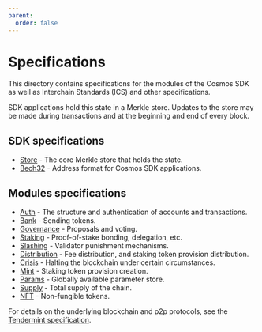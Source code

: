 ```yaml
---
parent:
  order: false
---
```


# Specifications

This directory contains specifications for the modules of the Cosmos SDK as well as Interchain Standards (ICS) and other specifications.

SDK applications hold this state in a Merkle store. Updates to
the store may be made during transactions and at the beginning and end of every
block.

## SDK specifications

- [Store](./store) - The core Merkle store that holds the state.
- [Bech32](./addresses/bech32.md) - Address format for Cosmos SDK applications.

## Modules specifications

- [Auth](../../x/authspec) - The structure and authentication of accounts and transactions.
- [Bank](../../x/bank/spec) - Sending tokens.
- [Governance](../../x/governance/spec) - Proposals and voting.
- [Staking](../../x/staking/spec) - Proof-of-stake bonding, delegation, etc.
- [Slashing](../../x/slashing/spec) - Validator punishment mechanisms.
- [Distribution](../../x/distribution/spec) - Fee distribution, and staking token provision distribution.
- [Crisis](.../../x/crisis/spec) - Halting the blockchain under certain circumstances.
- [Mint](../../x/mint/spec) - Staking token provision creation.
- [Params](../../x/params/spec) - Globally available parameter store.
- [Supply](../../x/supply/spec) - Total supply of the chain.
- [NFT](https://github.com/cosmos/modules/tree/master/incubator/nft/docs/spec) - Non-fungible tokens.

For details on the underlying blockchain and p2p protocols, see
the [Tendermint specification](https://github.com/tendermint/tendermint/tree/master/docs/spec).

